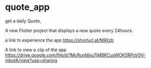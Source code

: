 # quote_app
get a daily Quote,

A new Flutter project that displays a new quote every 24hours.

a link to experience the app
https://shorturl.at/N9Xzb

A link to view a clip of the app 
https://drive.google.com/file/d/1McRunMxu7jMBKCusWOKSRPsV0V-mboIA/view?usp=sharing
